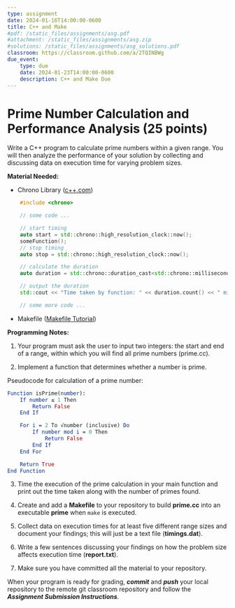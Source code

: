 ```yaml
---
type: assignment
date: 2024-01-16T14:00:00-0600
title: C++ and Make
#pdf: /static_files/assignments/asg.pdf
#attachment: /static_files/assignments/asg.zip
#solutions: /static_files/assignments/asg_solutions.pdf
classroom: https://classroom.github.com/a/2TQINBWg
due_event: 
    type: due
    date: 2024-01-23T14:00:00-0600
    description: C++ and Make Due
---
```

# Prime Number Calculation and Performance Analysis (25 points)

Write a C++ program to calculate prime numbers within a given range. You will then analyze the performance of your solution by collecting and discussing data on execution time for varying problem sizes.

**Material Needed:**
- Chrono Library ([c++.com](https://cplusplus.com/reference/chrono/))

```c++
    #include <chrono>

    // some code ...

    // start timing
    auto start = std::chrono::high_resolution_clock::now();
    someFunction();
    // stop timing
    auto stop = std::chrono::high_resolution_clock::now();

    // calculate the duration
    auto duration = std::chrono::duration_cast<std::chrono::milliseconds>(stop - start);

    // output the duration
    std::cout << "Time taken by function: " << duration.count() << " milliseconds" << std::endl;

    // some more code ...
``` 
- Makefile ([Makefile Tutorial](https://makefiletutorial.com))

**Programming Notes:**

1. Your program must ask the user to input two integers: the start and end of a range, within which you will find all prime numbers (prime.cc).

2. Implement a function that determines whether a number is prime.

Pseudocode for calculation of a prime number:

```mathematica
Function isPrime(number):
    If number ≤ 1 Then
        Return False
    End If

    For i = 2 To √number (inclusive) Do
        If number mod i = 0 Then
            Return False
        End If
    End For

    Return True
End Function
```

3. Time the execution of the prime calculation in your main function and print out the time taken along with the number of primes found.

4. Create and add a **Makefile** to your repository to build **prime.cc** into an executable **prime** when `make` is executed.

5. Collect data on execution times for at least five different range sizes and document your findings; this will just be a text file (**timings.dat**).

6. Write a few sentences discussing your findings on how the problem size affects execution time (**report.txt**).

7. Make sure you have committed all the material to your repository.

When your program is ready for grading, ***commit*** and ***push*** your local repository to the remote git classroom repository and follow the _**Assignment Submission Instructions**_. 
